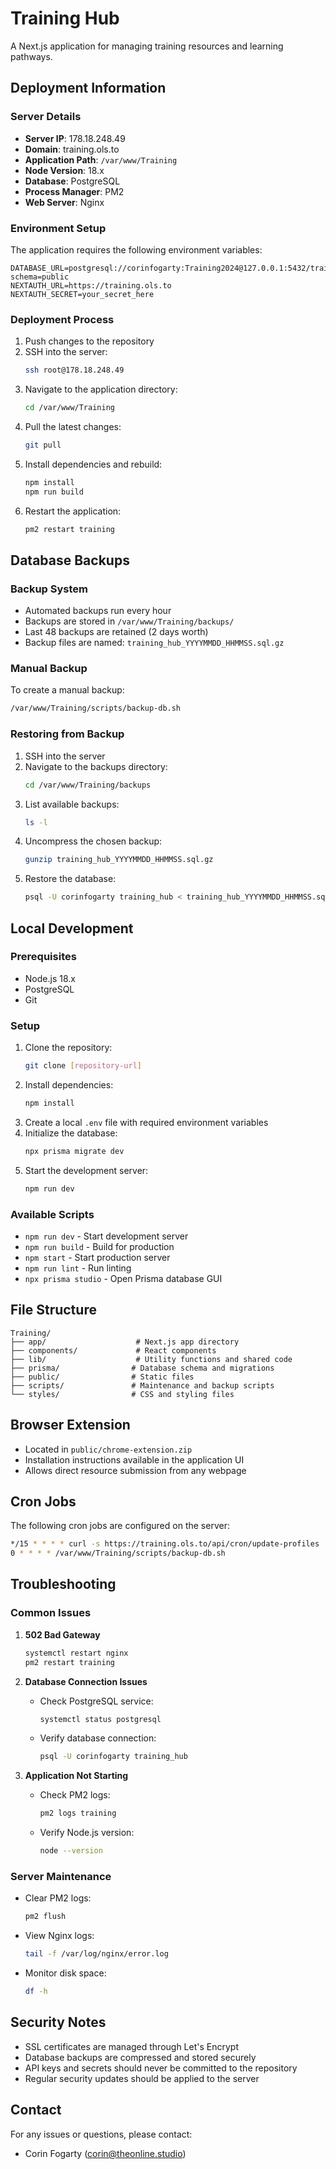 # Training Hub

A Next.js application for managing training resources and learning pathways.

## Deployment Information

### Server Details
- **Server IP**: 178.18.248.49
- **Domain**: training.ols.to
- **Application Path**: `/var/www/Training`
- **Node Version**: 18.x
- **Database**: PostgreSQL
- **Process Manager**: PM2
- **Web Server**: Nginx

### Environment Setup
The application requires the following environment variables:
```env
DATABASE_URL=postgresql://corinfogarty:Training2024@127.0.0.1:5432/training_hub?schema=public
NEXTAUTH_URL=https://training.ols.to
NEXTAUTH_SECRET=your_secret_here
```

### Deployment Process
1. Push changes to the repository
2. SSH into the server:
   ```bash
   ssh root@178.18.248.49
   ```
3. Navigate to the application directory:
   ```bash
   cd /var/www/Training
   ```
4. Pull the latest changes:
   ```bash
   git pull
   ```
5. Install dependencies and rebuild:
   ```bash
   npm install
   npm run build
   ```
6. Restart the application:
   ```bash
   pm2 restart training
   ```

## Database Backups

### Backup System
- Automated backups run every hour
- Backups are stored in `/var/www/Training/backups/`
- Last 48 backups are retained (2 days worth)
- Backup files are named: `training_hub_YYYYMMDD_HHMMSS.sql.gz`

### Manual Backup
To create a manual backup:
```bash
/var/www/Training/scripts/backup-db.sh
```

### Restoring from Backup
1. SSH into the server
2. Navigate to the backups directory:
   ```bash
   cd /var/www/Training/backups
   ```
3. List available backups:
   ```bash
   ls -l
   ```
4. Uncompress the chosen backup:
   ```bash
   gunzip training_hub_YYYYMMDD_HHMMSS.sql.gz
   ```
5. Restore the database:
   ```bash
   psql -U corinfogarty training_hub < training_hub_YYYYMMDD_HHMMSS.sql
   ```

## Local Development

### Prerequisites
- Node.js 18.x
- PostgreSQL
- Git

### Setup
1. Clone the repository:
   ```bash
   git clone [repository-url]
   ```
2. Install dependencies:
   ```bash
   npm install
   ```
3. Create a local `.env` file with required environment variables
4. Initialize the database:
   ```bash
   npx prisma migrate dev
   ```
5. Start the development server:
   ```bash
   npm run dev
   ```

### Available Scripts
- `npm run dev` - Start development server
- `npm run build` - Build for production
- `npm start` - Start production server
- `npm run lint` - Run linting
- `npx prisma studio` - Open Prisma database GUI

## File Structure
```
Training/
├── app/                    # Next.js app directory
├── components/             # React components
├── lib/                    # Utility functions and shared code
├── prisma/                # Database schema and migrations
├── public/                # Static files
├── scripts/               # Maintenance and backup scripts
└── styles/                # CSS and styling files
```

## Browser Extension
- Located in `public/chrome-extension.zip`
- Installation instructions available in the application UI
- Allows direct resource submission from any webpage

## Cron Jobs
The following cron jobs are configured on the server:
```bash
*/15 * * * * curl -s https://training.ols.to/api/cron/update-profiles
0 * * * * /var/www/Training/scripts/backup-db.sh
```

## Troubleshooting

### Common Issues
1. **502 Bad Gateway**
   ```bash
   systemctl restart nginx
   pm2 restart training
   ```

2. **Database Connection Issues**
   - Check PostgreSQL service:
     ```bash
     systemctl status postgresql
     ```
   - Verify database connection:
     ```bash
     psql -U corinfogarty training_hub
     ```

3. **Application Not Starting**
   - Check PM2 logs:
     ```bash
     pm2 logs training
     ```
   - Verify Node.js version:
     ```bash
     node --version
     ```

### Server Maintenance
- Clear PM2 logs:
  ```bash
  pm2 flush
  ```
- View Nginx logs:
  ```bash
  tail -f /var/log/nginx/error.log
  ```
- Monitor disk space:
  ```bash
  df -h
  ```

## Security Notes
- SSL certificates are managed through Let's Encrypt
- Database backups are compressed and stored securely
- API keys and secrets should never be committed to the repository
- Regular security updates should be applied to the server

## Contact
For any issues or questions, please contact:
- Corin Fogarty (corin@theonline.studio) 